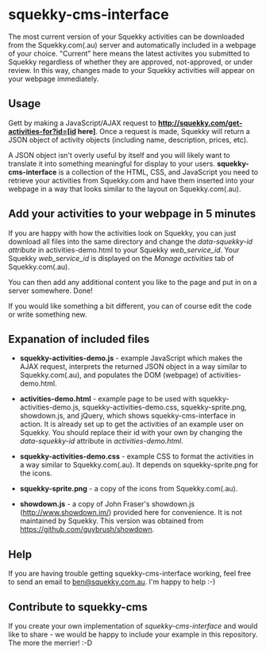 squekky-cms-interface
=====================

The most current version of your Squekky activities can be downloaded from the Squekky.com(.au) server and automatically included in a webpage of your choice. "Current" here means the latest activites you submitted to Squekky regardless of whether they are approved, not-approved, or under review. In this way, changes made to your Squekky activities will appear on your webpage immediately.

## Usage ##

Gett by making a JavaScript/AJAX request to __http://squekky.com/get-activities-for?id=[id here]__. Once a request is made, Squekky will return a JSON object of activity objects (including name, description, prices, etc). 

A JSON object isn't overly useful by itself and you will likely want to translate it into something meaningful for display to your users. __squekky-cms-interface__ is a collection of the HTML, CSS, and JavaScript you need to retrieve your activities from Squekky.com and have them inserted into your webpage in a way that looks similar to the layout on Squekky.com(.au).

## Add your activities to your webpage in 5 minutes ##
If you are happy with how the activities look on Squekky, you can just download all files into the same directory and change the _data-squekky-id attribute_ in activities-demo.html to your Squekky _web_service_id_. Your Squekky _web_service_id_ is displayed on the _Manage activities_ tab of Squekky.com(.au).

You can then add any additional content you like to the page and put in on a server somewhere. Done!

If you would like something a bit different, you can of course edit the code or write something new.

## Expanation of included files ##

* __squekky-activities-demo.js__ - example JavaScript which makes the AJAX request, interprets the returned JSON object in a way similar to Squekky.com(.au), and populates the DOM (webpage) of activities-demo.html.

* __activities-demo.html__ - example page to be used with squekky-activities-demo.js, squekky-activities-demo.css, squekky-sprite.png, showdown.js, and jQuery, which shows squekky-cms-interface in action. It is already set up to get the activities of an example user on Squekky. You should replace their id with your own by changing the _data-squekky-id_ attribute in _activities-demo.html_.

* __squekky-activities-demo.css__ - example CSS to format the activities in a way similar to Squekky.com(.au). It depends on squekky-sprite.png for the icons.

* __squekky-sprite.png__ - a copy of the icons from Squekky.com(.au).

* __showdown.js__ - a copy of John Fraser's showdown.js (http://www.showdown.im/) provided here for convenience. It is not maintained by Squekky. This version was obtained from https://github.com/guybrush/showdown.

## Help ##

If you are having trouble getting squekky-cms-interface working, feel free to send an email to ben@squekky.com.au. I'm happy to help :-)

## Contribute to squekky-cms ##

If you create your own implementation of _squekky-cms-interface_ and would like to share - we would be happy to include your example in this repository. The more the merrier! :-D
